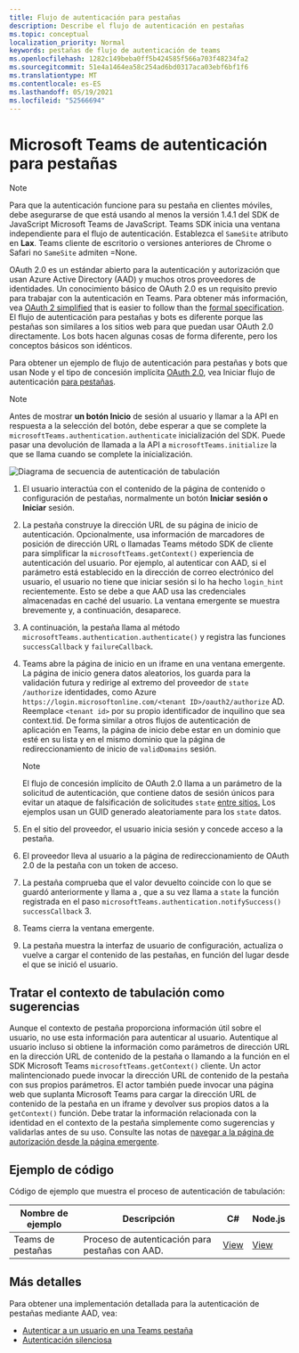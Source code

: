 ```yaml
---
title: Flujo de autenticación para pestañas
description: Describe el flujo de autenticación en pestañas
ms.topic: conceptual
localization_priority: Normal
keywords: pestañas de flujo de autenticación de teams
ms.openlocfilehash: 1282c149beba0ff5b424585f566a703f48234fa2
ms.sourcegitcommit: 51e4a1464ea58c254ad6bd0317aca03ebf6bf1f6
ms.translationtype: MT
ms.contentlocale: es-ES
ms.lasthandoff: 05/19/2021
ms.locfileid: "52566694"
---
```

# <a name="microsoft-teams-authentication-flow-for-tabs"></a>Microsoft Teams de autenticación para pestañas

> [!NOTE]
> Para que la autenticación funcione para su pestaña en clientes móviles, debe asegurarse de que está usando al menos la versión 1.4.1 del SDK de JavaScript Microsoft Teams de JavaScript.
> Teams SDK inicia una ventana independiente para el flujo de autenticación. Establezca el `SameSite` atributo en **Lax**. Teams cliente de escritorio o versiones anteriores de Chrome o Safari no `SameSite` admiten =None.

OAuth 2.0 es un estándar abierto para la autenticación y autorización que usan Azure Active Directory (AAD) y muchos otros proveedores de identidades. Un conocimiento básico de OAuth 2.0 es un requisito previo para trabajar con la autenticación en Teams. Para obtener más información, vea [OAuth 2 simplified](https://aaronparecki.com/oauth-2-simplified/) that is easier to follow than the [formal specification](https://oauth.net/2/). El flujo de autenticación para pestañas y bots es diferente porque las pestañas son similares a los sitios web para que puedan usar OAuth 2.0 directamente. Los bots hacen algunas cosas de forma diferente, pero los conceptos básicos son idénticos.

Para obtener un ejemplo de flujo de autenticación para pestañas y bots que usan Node y el tipo de concesión implícita [OAuth 2.0](https://oauth.net/2/grant-types/implicit/), vea Iniciar flujo de autenticación [para pestañas](~/tabs/how-to/authentication/auth-tab-aad.md#initiate-authentication-flow).

> [!NOTE]
> Antes de mostrar **un botón Inicio** de sesión al usuario y llamar a la API en respuesta a la selección del botón, debe esperar a que se complete la `microsoftTeams.authentication.authenticate` inicialización del SDK. Puede pasar una devolución de llamada a la API a `microsoftTeams.initialize` la que se llama cuando se complete la inicialización.

![Diagrama de secuencia de autenticación de tabulación](~/assets/images/authentication/tab_auth_sequence_diagram.png)

1. El usuario interactúa con el contenido de la página de contenido o configuración de pestañas, normalmente un botón **Iniciar** **sesión o Iniciar** sesión.
2. La pestaña construye la dirección URL de su página de inicio de autenticación. Opcionalmente, usa información de marcadores de posición de dirección URL o llamadas Teams método SDK de cliente para simplificar la `microsoftTeams.getContext()` experiencia de autenticación del usuario. Por ejemplo, al autenticar con AAD, si el parámetro está establecido en la dirección de correo electrónico del usuario, el usuario no tiene que iniciar sesión si lo ha hecho `login_hint` recientemente. Esto se debe a que AAD usa las credenciales almacenadas en caché del usuario. La ventana emergente se muestra brevemente y, a continuación, desaparece.
3. A continuación, la pestaña llama al método `microsoftTeams.authentication.authenticate()` y registra las funciones `successCallback` y `failureCallback`.
4. Teams abre la página de inicio en un iframe en una ventana emergente. La página de inicio genera datos aleatorios, los guarda para la validación futura y redirige al extremo del proveedor de `state` `/authorize` identidades, como Azure `https://login.microsoftonline.com/<tenant ID>/oauth2/authorize` AD. Reemplace `<tenant id>` por su propio identificador de inquilino que sea context.tid.
De forma similar a otros flujos de autenticación de aplicación en Teams, la página de inicio debe estar en un dominio que esté en su lista y en el mismo dominio que la página de redireccionamiento de inicio de `validDomains` sesión.

    > [!NOTE]
    > El flujo de concesión implícito de OAuth 2.0 llama a un parámetro de la solicitud de autenticación, que contiene datos de sesión únicos para evitar un ataque de falsificación de solicitudes `state` [entre sitios.](https://en.wikipedia.org/wiki/Cross-site_request_forgery) Los ejemplos usan un GUID generado aleatoriamente para los `state` datos.

5. En el sitio del proveedor, el usuario inicia sesión y concede acceso a la pestaña.
6. El proveedor lleva al usuario a la página de redireccionamiento de OAuth 2.0 de la pestaña con un token de acceso.
7. La pestaña comprueba que el valor devuelto coincide con lo que se guardó anteriormente y llama a , que a su vez llama a `state` la función registrada en el paso `microsoftTeams.authentication.notifySuccess()` `successCallback` 3.
8. Teams cierra la ventana emergente.
9. La pestaña muestra la interfaz de usuario de configuración, actualiza o vuelve a cargar el contenido de las pestañas, en función del lugar desde el que se inició el usuario.

## <a name="treat-tab-context-as-hints"></a>Tratar el contexto de tabulación como sugerencias

Aunque el contexto de pestaña proporciona información útil sobre el usuario, no use esta información para autenticar al usuario. Autentique al usuario incluso si obtiene la información como parámetros de dirección URL en la dirección URL de contenido de la pestaña o llamando a la función en el SDK Microsoft Teams `microsoftTeams.getContext()` cliente. Un actor malintencionado puede invocar la dirección URL de contenido de la pestaña con sus propios parámetros. El actor también puede invocar una página web que suplanta Microsoft Teams para cargar la dirección URL de contenido de la pestaña en un iframe y devolver sus propios datos a la `getContext()` función. Debe tratar la información relacionada con la identidad en el contexto de la pestaña simplemente como sugerencias y validarlas antes de su uso. Consulte las notas de [navegar a la página de autorización desde la página emergente](~/tabs/how-to/authentication/auth-tab-aad.md#navigate-to-the-authorization-page-from-your-popup-page).

## <a name="code-sample"></a>Ejemplo de código

Código de ejemplo que muestra el proceso de autenticación de tabulación:

| **Nombre de ejemplo** | **Descripción** | **C#** | **Node.js** |
|-----------------|-----------------|-------------|------------|
| Teams de pestañas | Proceso de autenticación para pestañas con AAD. | [View](https://github.com/OfficeDev/Microsoft-Teams-Samples/tree/main/samples/app-complete-sample/csharp) | [View](https://github.com/OfficeDev/Microsoft-Teams-Samples/tree/main/samples/app-complete-sample/nodejs) |

## <a name="more-details"></a>Más detalles

Para obtener una implementación detallada para la autenticación de pestañas mediante AAD, vea:

* [Autenticar a un usuario en una Teams pestaña](~/tabs/how-to/authentication/auth-tab-AAD.md)
* [Autenticación silenciosa](~/tabs/how-to/authentication/auth-silent-AAD.md)
